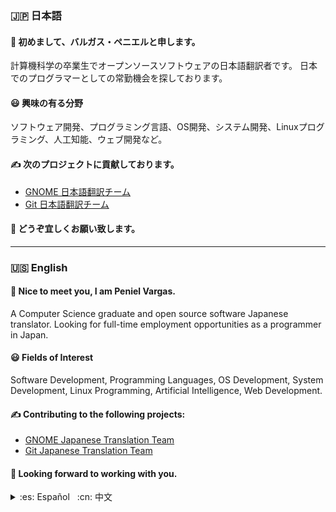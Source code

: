 ### :jp: 日本語

#### :wave: 初めまして、バルガス・ペニエルと申します。

計算機科学の卒業生でオープンソースソフトウェアの日本語翻訳者です。
日本でのプログラマーとしての常勤機会を探しております。

#### :smiley: 興味の有る分野
ソフトウェア開発、プログラミング言語、OS開発、システム開発、Linuxプログラミング、人工知能、ウェブ開発など。

#### :writing_hand: 次のプロジェクトに貢献しております。
- [GNOME 日本語翻訳チーム][]
- [Git 日本語翻訳チーム][]

#### :handshake: どうぞ宜しくお願い致します。

---

### :us: English

#### :wave: Nice to meet you, I am Peniel Vargas.

A Computer Science graduate and open source software Japanese translator.
Looking for full-time employment opportunities as a programmer in Japan.

#### :smiley: Fields of Interest
Software Development, Programming Languages, OS Development, System Development, Linux Programming, Artificial Intelligence, Web Development.

#### :writing_hand: Contributing to the following projects:
- [GNOME Japanese Translation Team][]
- [Git Japanese Translation Team][]

#### :handshake: Looking forward to working with you.

<details>
<summary>
:es: Español
&nbsp;
:cn: 中文
</summary>

---

### :es: Español

#### :wave: Un placer conocerte, soy Peniel Vargas.

Un estudiante graduado de Ciencia de Computadoras y traductor
Japonés de software de código abierto. En busca de oportunidades
de empleo a tiempo completo como programador en Japón.

#### :smiley: Campos de Interés
Desarrollo de Software, Lenguajes de Programación, Desarrollo de Sistemas Operativos, Desarrollo de Sistemas, Programación Linux, Inteligencia Artificial, Desarrollo Web.

#### :writing_hand: Contribuyendo a los siguientes proyectos:
- [Equipo de Traducción Japonés GNOME][]
- [Equipo de Traducción Japonés Git][]

#### :handshake: Mucho gusto.

---

### :cn: 中文

#### :wave: 你好，我叫毗努伊勒。

我是计算机科学研究生和 OSS 日语翻译。

。。。

<!-- #### :smiley:
网页开发，Linux 程序设计，程序设计语言和软件开发，人工智能。

#### :writing_hand:
- [GNOME 日语翻译团队][]
- [Git 日语翻译团队][]

#### :handshake: -->

</details>

<!-- 日本語 -->
[GNOME 日本語翻訳チーム]: https://l10n.gnome.org/users/vargaspeniel/
[Git 日本語翻訳チーム]: https://github.com/vargaspeniel/git-l10n-ja

<!-- English -->
[GNOME Japanese Translation Team]: https://l10n.gnome.org/users/vargaspeniel/
[Git Japanese Translation Team]: https://github.com/vargaspeniel/git-l10n-ja

<!-- Español -->
[Equipo de Traducción Japonés GNOME]: https://l10n.gnome.org/users/vargaspeniel/
[Equipo de Traducción Japonés Git]: https://github.com/vargaspeniel/git-l10n-ja

<!-- 中文 -->
<!-- [GNOME 日语翻译团队]: https://l10n.gnome.org/users/vargaspeniel/
[Git 日语翻译团队]: https://github.com/vargaspeniel/git-l10n-ja -->
